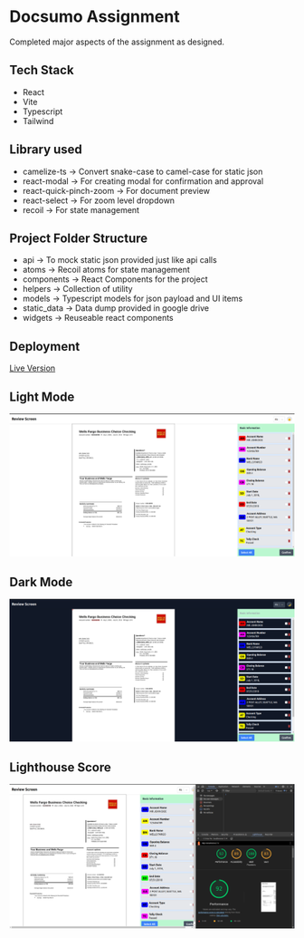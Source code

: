 # Docsumo Assignment

Completed major aspects of the assignment as designed.

## Tech Stack
* React
* Vite
* Typescript
* Tailwind

## Library used
* camelize-ts -> Convert snake-case to camel-case for static json
* react-modal -> For creating modal for confirmation and approval
* react-quick-pinch-zoom -> For document preview
* react-select -> For zoom level dropdown
* recoil -> For state management

## Project Folder Structure
* api -> To mock static json provided just like api calls
* atoms -> Recoil atoms for state management
* components -> React Components for the project
* helpers -> Collection of utility
* models -> Typescript models for json payload and UI items
* static_data -> Data dump provided in google drive
* widgets -> Reuseable react components

## Deployment

[Live Version](https://docsumo.netlify.app/)

## Light Mode
![Light Mode](./screenshots/light_mode.png)


## Dark Mode
![Light Mode](./screenshots/dark_mode.png)

## Lighthouse Score
![Light Mode](./screenshots/lighthouse.png)